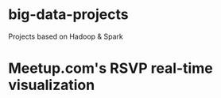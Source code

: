 # big-data-projects
Projects based on Hadoop &amp; Spark

# Meetup.com's RSVP real-time visualization

